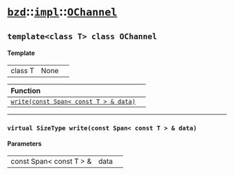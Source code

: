 # [`bzd`](../../../index.md)::[`impl`](../../index.md)::[`OChannel`](../index.md)

## `template<class T> class OChannel`

#### Template
||||
|---:|:---|:---|
|class T|None||

|Function||
|:---|:---|
|[`write(const Span< const T > & data)`](./index.md)||
------
### `virtual SizeType write(const Span< const T > & data)`

#### Parameters
||||
|---:|:---|:---|
|const Span< const T > &|data||
